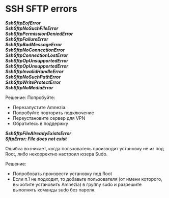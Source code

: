 
# SSH SFTP errors

***SshSftpEofError***\
***SshSftpNoSuchFileError***\
***SshSftpPermissionDeniedError***\
***SshSftpFailureError***\
***SshSftpBadMessageError***\
***SshSftpNoConnectionError***\
***SshSftpConnectionLostError***\
***SshSftpOpUnsupportedError***\
***SshSftpOpUnsupportedError***\
***SshSftpInvalidHandleError***\
***SshSftpNoSuchPathError***\
***SshSftpWriteProtectError***\
***SshSftpNoMediaError***
 
Решение: 
Попробуйте:

- Перезапустите Amnezia. 
- Попробуйте повторить подключение
- Переустановите сервер для VPN 
- Обратитесь в поддержку

***SshSftpFileAlreadyExistsError \
SftpError: File does not exist***

Ошибка возникает, когда пользователь производит установку не из под Root, 
либо некорректно настроил юзера Sudo. 

Решение:
- Попробовать произвести установку под Root
- Если п.1 не подходит, то добавьте пользователя (от имени которого, вы хотите установить Amnezia) в группу sudo и разрешите выполнять команды sudo без пароля.

[Как запустить свой VPN c помощью Amnezia]: ../instructions/0_starter-guide
[Windows 11]: https://support.microsoft.com/ru-ru/windows/%D0%B8%D0%B7%D0%BC%D0%B5%D0%BD%D0%B5%D0%BD%D0%B8%D0%B5-%D0%BF%D0%B0%D1%80%D0%B0%D0%BC%D0%B5%D1%82%D1%80%D0%BE%D0%B2-tcp-ip-bd0a07af-15f5-cd6a-363f-ca2b6f391ace#WindowsVersion=Windows_11
[Windows 10]: https://support.microsoft.com/ru-ru/windows/%D0%B8%D0%B7%D0%BC%D0%B5%D0%BD%D0%B5%D0%BD%D0%B8%D0%B5-%D0%BF%D0%B0%D1%80%D0%B0%D0%BC%D0%B5%D1%82%D1%80%D0%BE%D0%B2-tcp-ip-bd0a07af-15f5-cd6a-363f-ca2b6f391ace#WindowsVersion=Windows_10
[Windows 8.1 или 7]: https://support.microsoft.com/ru-ru/windows/%D0%B8%D0%B7%D0%BC%D0%B5%D0%BD%D0%B5%D0%BD%D0%B8%D0%B5-%D0%BF%D0%B0%D1%80%D0%B0%D0%BC%D0%B5%D1%82%D1%80%D0%BE%D0%B2-tcp-ip-bd0a07af-15f5-cd6a-363f-ca2b6f391ace#WindowsVersion=Windows_8.1_or_Windows_7
[ссылка на релизы]: https://github.com/amnezia-vpn/amnezia-client/releases